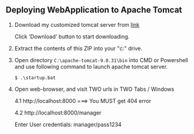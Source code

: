 ## Deploying WebApplication to Apache Tomcat

1. Download my customized tomcat server from [link](./apache-tomcat-9.0.31.zip)

    Click 'Download' button to start downloading.

2.  Extract the contents of this ZIP into your "c:\" drive.

3.  Open directory `C:\apache-tomcat-9.0.31\bin` into CMD or Powershell and use following command to launch apache tomcat server.

    ```
    $ .\startup.bat
    ```

4.  Open web-browser, and visit TWO urls in TWO Tabs / Windows
    
    4.1 http://localhost:8000   ===> You MUST get 404 error
    
    4.2 http://localhost:8000/manager

    Enter User credentials: manager/pass1234

    
